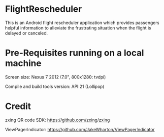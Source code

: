 # FlightRescheduler
This is an Android flight rescheduler application which provides passengers helpful information to alleviate the frustrating situation when the flight is delayed or canceled.

Pre-Requisites running on a local machine
============
Screen size: Nexus 7 2012 (7.0", 800x1280: tvdpi)

Compile and build tools version: API 21 (Lollipop)


Credit
============
zxing QR code SDK: https://github.com/zxing/zxing

ViewPagerIndicator: https://github.com/JakeWharton/ViewPagerIndicator
